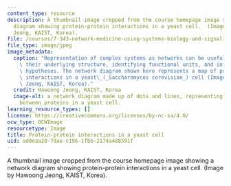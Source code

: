 ```yaml
---
content_type: resource
description: A thumbnail image cropped from the course homepage image showing a network
  diagram showing protein-protein interactions in a yeast cell.  (Image by Hawoong
  Jeong, KAIST, Korea).
file: /courses/7-343-network-medicine-using-systems-biology-and-signaling-networks-to-create-novel-cancer-therapeutics-fall-2012/ad0eaa207daec1961fbb2174a488591f_7-343f12-th.jpg
file_type: image/jpeg
image_metadata:
  caption: "Representation of complex systems as networks can be useful for visualizing\
    \ their underlying structure, identifying functional units, and informing new\
    \ hypotheses. The network diagram shown here represents a map of protein-protein\
    \ interactions in a yeast\_(_Saccharomyces cerevisiae_) cell (Image by Hawoong\
    \ Jeong, KAIST, Korea)."
  credit: Hawoong Jeong, KAIST, Korea
  image-alt: a network diagram made up of dots and lines, representing the interactions
    between proteins in a yeast cell.
learning_resource_types: []
license: https://creativecommons.org/licenses/by-nc-sa/4.0/
ocw_type: OCWImage
resourcetype: Image
title: Protein-protein interactions in a yeast cell
uid: ad0eaa20-7dae-c196-1fbb-2174a488591f
---
```

A thumbnail image cropped from the course homepage image showing a network diagram showing protein-protein interactions in a yeast cell.  (Image by Hawoong Jeong, KAIST, Korea).